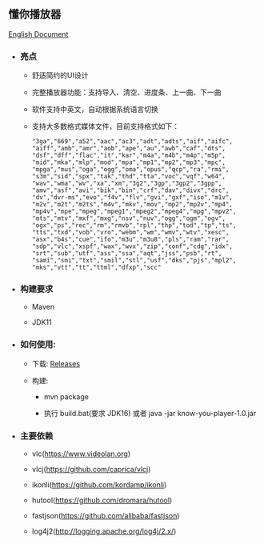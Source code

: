 ## 懂你播放器

[English Document](README.md)

* ### 亮点

    * 舒适简约的UI设计

    * 完整播放器功能：支持导入、清空、进度条、上一曲、下一曲

    * 软件支持中英文，自动根据系统语言切换
    
    * 支持大多数格式媒体文件，目前支持格式如下：
    
        ```
        "3ga","669","a52","aac","ac3","adt","adts","aif","aifc",
        "aiff","amb","amr","aob","ape","au","awb","caf","dts",
        "dsf","dff","flac","it","kar","m4a","m4b","m4p","m5p",
        "mid","mka","mlp","mod","mpa","mp1","mp2","mp3","mpc",
        "mpga","mus","oga","ogg","oma","opus","qcp","ra","rmi",
        "s3m","sid","spx","tak","thd","tta","voc","vqf","w64",
        "wav","wma","wv","xa","xm","3g2","3gp","3gp2","3gpp",
        "amv","asf","avi","bik","bin","crf","dav","divx","drc",
        "dv","dvr-ms","evo","f4v","flv","gvi","gxf","iso","m1v",
        "m2v","m2t","m2ts","m4v","mkv","mov","mp2","mp2v","mp4",
        "mp4v","mpe","mpeg","mpeg1","mpeg2","mpeg4","mpg","mpv2",
        "mts","mtv","mxf","mxg","nsv","nuv","ogg","ogm","ogv",
        "ogx","ps","rec","rm","rmvb","rpl","thp","tod","tp","ts",
        "tts","txd","vob","vro","webm","wm","wmv","wtv","xesc",
        "asx","b4s","cue","ifo","m3u","m3u8","pls","ram","rar",
        "sdp","vlc","xspf","wax","wvx","zip","conf","cdg","idx",
        "srt","sub","utf","ass","ssa","aqt","jss","psb","rt",
        "sami","smi","txt","smil","stl","usf","dks","pjs","mpl2",
        "mks","vtt","tt","ttml","dfxp","scc"
        ```
    
* ### 构建要求

    * Maven
    
    * JDK11

* ### 如何使用:
    
    * 下载: [Releases](https://github.com/min-li/know-you-player/releases)
    
    * 构建:
    
        * mvn package
        
        * 执行 build.bat(要求 JDK16) 或者 java -jar know-you-player-1.0.jar

* ### 主要依赖

    * vlc(https://www.videolan.org)
    
    * vlcj(https://github.com/caprica/vlcj)
    
    * ikonli(https://github.com/kordamp/ikonli)
    
    * hutool(https://github.com/dromara/hutool)
    
    * fastjson(https://github.com/alibaba/fastjson)        

    * log4j2(http://logging.apache.org/log4j/2.x/)
